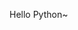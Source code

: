 Hello Python~



<script src="https://utteranc.es/client.js"
        repo="freejacklee/freejacklee.github.io"
        issue-term="pathname"
        label="Comment"
        theme="github-light"
        crossorigin="anonymous"
        async>
</script>
